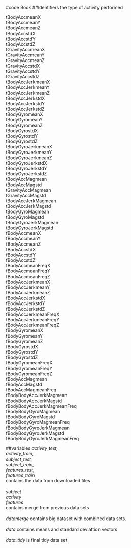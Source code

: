 #code Book
##Identifiers
the type of activity performed<br>

<p>tBodyAccmeanX<br>
tBodyAccmeanY<br>
tBodyAccmeanZ<br>
tBodyAccstdX<br>
tBodyAccstdY<br>
tBodyAccstdZ<br>
tGravityAccmeanX<br>
tGravityAccmeanY<br>
tGravityAccmeanZ<br>
tGravityAccstdX<br>
tGravityAccstdY<br>
tGravityAccstdZ<br>
tBodyAccJerkmeanX<br>
tBodyAccJerkmeanY<br>
tBodyAccJerkmeanZ<br>
tBodyAccJerkstdX<br>
tBodyAccJerkstdY<br>
tBodyAccJerkstdZ<br>
tBodyGyromeanX<br>
tBodyGyromeanY<br>
tBodyGyromeanZ<br>
tBodyGyrostdX<br>
tBodyGyrostdY<br>
tBodyGyrostdZ<br>
tBodyGyroJerkmeanX<br>
tBodyGyroJerkmeanY<br>
tBodyGyroJerkmeanZ<br>
tBodyGyroJerkstdX<br>
tBodyGyroJerkstdY<br>
tBodyGyroJerkstdZ<br>
tBodyAccMagmean<br>
tBodyAccMagstd<br>
tGravityAccMagmean<br>
tGravityAccMagstd<br>
tBodyAccJerkMagmean<br>
tBodyAccJerkMagstd<br>
tBodyGyroMagmean<br>
tBodyGyroMagstd<br>
tBodyGyroJerkMagmean<br>
tBodyGyroJerkMagstd<br>
fBodyAccmeanX<br>
fBodyAccmeanY<br>
fBodyAccmeanZ<br>
fBodyAccstdX<br>
fBodyAccstdY<br>
fBodyAccstdZ<br>
fBodyAccmeanFreqX<br>
fBodyAccmeanFreqY<br>
fBodyAccmeanFreqZ<br>
fBodyAccJerkmeanX<br>
fBodyAccJerkmeanY<br>
fBodyAccJerkmeanZ<br>
fBodyAccJerkstdX<br>
fBodyAccJerkstdY<br>
fBodyAccJerkstdZ<br>
fBodyAccJerkmeanFreqX<br>
fBodyAccJerkmeanFreqY<br>
fBodyAccJerkmeanFreqZ<br>
fBodyGyromeanX<br>
fBodyGyromeanY<br>
fBodyGyromeanZ<br>
fBodyGyrostdX<br>
fBodyGyrostdY<br>
fBodyGyrostdZ<br>
fBodyGyromeanFreqX<br>
fBodyGyromeanFreqY<br>
fBodyGyromeanFreqZ<br>
fBodyAccMagmean<br>
fBodyAccMagstd<br>
fBodyAccMagmeanFreq<br>
fBodyBodyAccJerkMagmean<br>
fBodyBodyAccJerkMagstd<br>
fBodyBodyAccJerkMagmeanFreq<br>
fBodyBodyGyroMagmean<br>
fBodyBodyGyroMagstd<br>
fBodyBodyGyroMagmeanFreq<br>
fBodyBodyGyroJerkMagmean<br>
fBodyBodyGyroJerkMagstd<br>
fBodyBodyGyroJerkMagmeanFreq</p>

##variables 
<i>activity_test,<br>activity_train,<br>subject_test,<br> subject_train,<br>features_test,<br>features_train</i><br>
contains the data from downloaded files<br><br>
<i>subject<br>activity<br>features </i> <br>contains merge from previous data sets<br><br>
<i>datamerge</i> contains big dataset with combined data sets.<br><br>
<i>data</i> contains means and standard deviattion vectors
<br><br>
<i>data_tidy</i> is final tidy data set